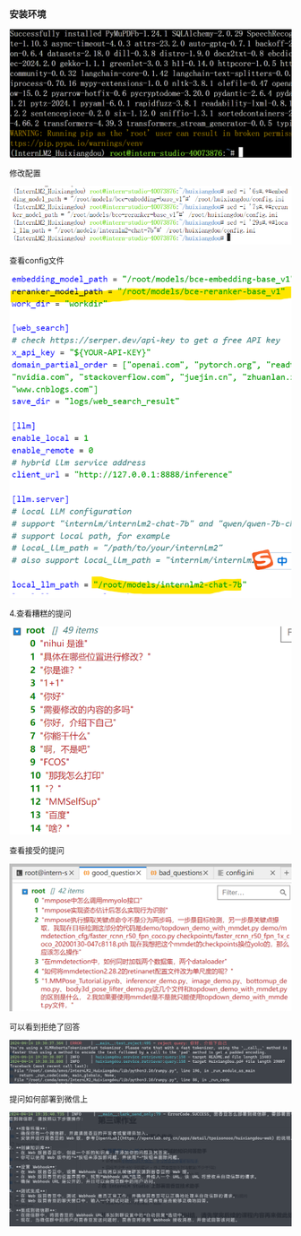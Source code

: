 ### 安装环境

![1713093237167](image/lecture3/1713093237167.png)

修改配置

![1713093464885](image/lecture3/1713093464885.png)

查看config文件

![1713093554619](image/lecture3/1713093554619.png)

4.查看糟糕的提问

![1713093700113](image/lecture3/1713093700113.png)

查看接受的提问

![1713093796565](image/lecture3/1713093796565.png)

可以看到拒绝了回答

![1713094257325](image/lecture3/1713094257325.png)

提问如何部署到微信上

![1713095632716](image/lecture3/1713095632716.png)

